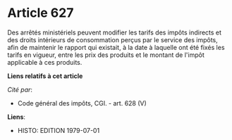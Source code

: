 # Article 627

Des arrêtés ministériels peuvent modifier les tarifs des impôts indirects et des droits intérieurs de consommation perçus par
le service des impôts, afin de maintenir le rapport qui existait, à la date à laquelle ont été fixés les tarifs en vigueur,
entre les prix des produits et le montant de l'impôt applicable à ces produits.

**Liens relatifs à cet article**

_Cité par_:

  - Code général des impôts, CGI. - art. 628 (V)

**Liens**:

  - HISTO: EDITION 1979-07-01
